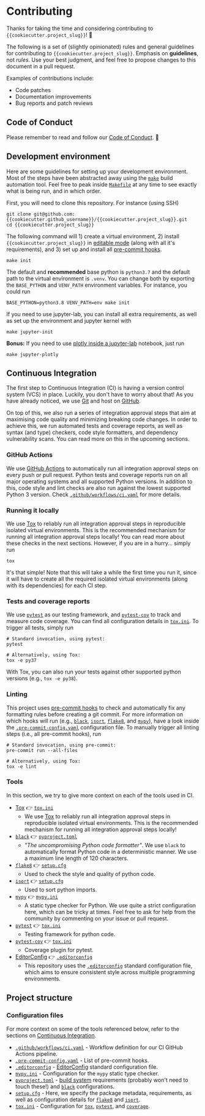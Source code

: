 # Contributing

Thanks for taking the time and considering contributing to `{{cookiecutter.project_slug}}`! 🚀

The following is a set of (slightly opinionated) rules and general guidelines for contributing to
`{{cookiecutter.project_slug}}`. Emphasis on **guidelines**, not _rules_. Use your best judgment, and feel
free to propose changes to this document in a pull request.

Examples of contributions include:

- Code patches
- Documentation improvements
- Bug reports and patch reviews

## Code of Conduct

Please remember to read and follow our [Code of Conduct](CODE_OF_CONDUCT.md). 🤝

## Development environment

Here are some guidelines for setting up your development environment. Most of the steps have been abstracted
away using the [`make`](https://en.wikipedia.org/wiki/Make_(software)) build automation tool. Feel free to
peak inside [`Makefile`](Makefile) at any time to see exactly what is being run, and in which order.

First, you will need to clone this repository. For instance (using SSH)

```shell
git clone git@github.com:{{cookiecutter.github_username}}/{{cookiecutter.project_slug}}.git
cd {{cookiecutter.project_slug}}
```

The following command will 1) create a virtual environment, 2) install `{{cookiecutter.project_slug}}`
in [editable mode](https://pip.pypa.io/en/stable/cli/pip_install/#install-editable) (along with all it's
requirements), and 3) set up and install all [pre-commit hooks](https://pre-commit.com/).

```shell
make init
```

The default and **recommended** base python is `python3.7` and the default path to the virtual environment
is `.venv`. You can change both by exporting the `BASE_PYTHON` and `VENV_PATH` environment variables. For
instance, you could run

```shell
BASE_PYTHON=python3.8 VENV_PATH=env make init
```

If you need to use jupyter-lab, you can install all extra requirements, as well as set up the environment and
jupyter kernel with

```shell
make jupyter-init
```

**Bonus:** If you need to use
[plotly inside a jupyter-lab](https://plotly.com/python/getting-started/#jupyterlab-support)
notebook, just run

```shell
make jupyter-plotly
```

## Continuous Integration

The first step to Continuous Integration (CI) is having a version control system (VCS) in place. Luckily, you
don't have to worry about that! As you have already noticed, we use [Git](https://git-scm.com/) and host
on [GitHub](https://github.com/{{cookiecutter.github_username}}/{{cookiecutter.project_slug}}).

On top of this, we also run a series of integration approval steps that aim at maximising code quality and
minimizing breaking code changes. In order to achieve this, we run automated tests and coverage reports, as
well as syntax (and type) checkers, code style formatters, and dependency vulnerability scans. You can read
more on this in the upcoming sections.

### GitHub Actions

We use [GitHub Actions](https://github.com/features/actions) to automatically run all integration approval
steps on every push or pull request. Python tests and coverage reports run on all major operating systems and
all supported Python versions. In addition to this, code style and lint checks are also run against the lowest
supported Python 3 version. Check [`.github/workflows/ci.yaml`](.github/workflows/ci.yaml) for more details.

### Running it locally

We use [Tox](https://github.com/tox-dev/tox) to reliably run all integration approval steps in reproducible
isolated virtual environments. This is the recommended mechanism for running all integration approval steps
locally! You can read more about these checks in the next sections. However, if you are in a hurry... simply
run

```shell
tox
```

It's that simple! Note that this will take a while the first time you run it, since it will have to create all
the required isolated virtual environments (along with its dependencies) for each CI step.

### Tests and coverage reports

We use [`pytest`](https://github.com/pytest-dev/pytest) as our testing framework,
and [`pytest-cov`](https://pytest-cov.readthedocs.io/en/latest/) to track and measure code coverage. You can
find all configuration details in [`tox.ini`](tox.ini). To trigger all tests, simply run

```shell
# Standard invocation, using pytest:
pytest

# Alternatively, using Tox:
tox -e py37
```

With Tox, you can also run your tests against other supported python versions (e.g., `tox -e py38`).

### Linting

This project uses [pre-commit hooks](https://pre-commit.com/) to check and automatically fix any formatting
rules before creating a git commit. For more information on which hooks will run (e.g.,
[`black`](https://github.com/psf/black), [`isort`](https://github.com/pycqa/isort),
[`flake8`](https://github.com/pycqa/flake8), and [`mypy`](https://github.com/python/mypy)), have a look inside
the [`.pre-commit-config.yaml`](.pre-commit-config.yaml) configuration file. To manually trigger all linting
steps (i.e., all pre-commit hooks), run

```shell
# Standard invocation, using pre-commit:
pre-commit run --all-files

# Alternatively, using Tox:
tox -e lint
```

### Tools

In this section, we try to give more context on each of the tools used in CI.

- [Tox](https://github.com/tox-dev/tox) 👉 [`tox.ini`](tox.ini)
    - We use [Tox](https://github.com/tox-dev/tox) to reliably run all integration approval steps in
      reproducible isolated virtual environments. This is the recommended mechanism for running all
      integration approval steps locally!
- [`black`](https://github.com/psf/black) 👉 [`pyproject.toml`](pyproject.toml)
    - _"The uncompromising Python code formatter"_. We use `black` to automatically format Python code in a
      deterministic manner. We use a maximum line length of 120 characters.
- [`flake8`](https://github.com/pycqa/flake8) 👉 [`setup.cfg`](setup.cfg)
    - Used to check the style and quality of python code.
- [`isort`](https://github.com/pycqa/isort) 👉 [`setup.cfg`](setup.cfg)
    - Used to sort python imports.
- [`mypy`](https://github.com/python/mypy) 👉 [`mypy.ini`](mypy.ini)
    - A static type checker for Python. We use quite a strict configuration here, which can be tricky at
      times. Feel free to ask for help from the community by commenting on your issue or pull request.
- [`pytest`](https://github.com/pytest-dev/pytest) 👉 [`tox.ini`](tox.ini)
    - Testing framework for python code.
- [`pytest-cov`](https://pytest-cov.readthedocs.io/en/latest/) 👉 [`tox.ini`](tox.ini)
    - Coverage plugin for pytest.
- [EditorConfig](https://editorconfig.org/) 👉 [`.editorconfig`](.editorconfig)
    - This repository uses the [`.editorconfig`](.editorconfig)
      standard configuration file, which aims to ensure consistent style across multiple programming
      environments.

## Project structure

### Configuration files

For more context on some of the tools referenced below, refer to the sections
on [Continuous Integration](#continuous-integration).

- [`.github/workflows/ci.yaml`](.github/workflows/ci.yaml) - Workflow definition for our CI GitHub Actions
  pipeline.
- [`.pre-commit-config.yaml`](.pre-commit-config.yaml) - List of pre-commit hooks.
- [`.editorconfig`](.editorconfig) -
  [EditorConfig](https://editorconfig.org/) standard configuration file.
- [`mypy.ini`](mypy.ini) - Configuration for the `mypy` static type checker.
- [`pyproject.toml`](pyproject.toml) -
  [build system](https://setuptools.readthedocs.io/en/latest/build_meta.html) requirements (probably won't
  need to touch these!) and [`black`](https://github.com/psf/black) configurations.
- [`setup.cfg`](setup.cfg) - Here, we specify the package metadata, requirements, as well as configuration
  details for [`flake8`](https://github.com/pycqa/flake8) and [`isort`](https://github.com/pycqa/isort).
- [`tox.ini`](tox.ini) - Configuration for [`tox`](https://github.com/tox-dev/tox),
  [`pytest`](https://github.com/pytest-dev/pytest), and
  [`coverage`](https://coverage.readthedocs.io/en/latest/index.html).

